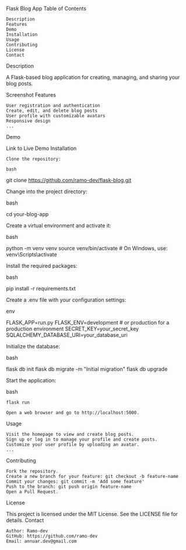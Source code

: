 Flask Blog App
Table of Contents

    Description
    Features
    Demo
    Installation
    Usage
    Contributing
    License
    Contact

Description

A Flask-based blog application for creating, managing, and sharing your blog posts.

Screenshot
Features

    User registration and authentication
    Create, edit, and delete blog posts
    User profile with customizable avatars
    Responsive design
    ...

Demo

Link to Live Demo
Installation

    Clone the repository:

    bash

git clone https://github.com/ramo-dev/flask-blog.git



Change into the project directory:

bash

cd your-blog-app


Create a virtual environment and activate it:

bash

python -m venv venv
source venv/bin/activate  # On Windows, use: venv\Scripts\activate


Install the required packages:

bash

pip install -r requirements.txt


Create a .env file with your configuration settings:

env

FLASK_APP=run.py
FLASK_ENV=development  # or production for a production environment
SECRET_KEY=your_secret_key
SQLALCHEMY_DATABASE_URI=your_database_uri

Initialize the database:

bash

flask db init
flask db migrate -m "Initial migration"
flask db upgrade

Start the application:

bash

    flask run

    Open a web browser and go to http://localhost:5000.

Usage

    Visit the homepage to view and create blog posts.
    Sign up or log in to manage your profile and create posts.
    Customize your user profile by uploading an avatar.
    ...

Contributing

    Fork the repository.
    Create a new branch for your feature: git checkout -b feature-name
    Commit your changes: git commit -m 'Add some feature'
    Push to the branch: git push origin feature-name
    Open a Pull Request.

License

This project is licensed under the MIT License. See the LICENSE file for details.
Contact

    Author: Ramo-dev
    GitHub: https://github.com/ramo-dev
    Email: annuar.dev@gmail.com
